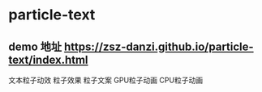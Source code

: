 # particle-text
## demo 地址 https://zsz-danzi.github.io/particle-text/index.html
文本粒子动效 粒子效果 粒子文案 GPU粒子动画 CPU粒子动画
